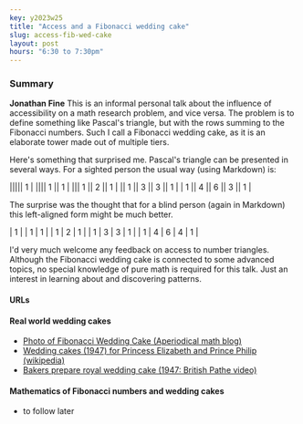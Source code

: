 ```yaml
---
key: y2023w25
title: "Access and a Fibonacci wedding cake"
slug: access-fib-wed-cake
layout: post
hours: "6:30 to 7:30pm"
---
```


### Summary

**Jonathan Fine** This is an informal personal talk about the
influence of accessibility on a math research problem, and vice
versa. The problem is to define something like Pascal's triangle, but
with the rows summing to the Fibonacci numbers. Such I call a
Fibonacci wedding cake, as it is an elaborate tower made out of
multiple tiers.

Here's something that surprised me. Pascal's triangle can be presented
in several ways. For a sighted person the usual way (using Markdown)
is:

||||| 1 |
|||| 1 || 1 |
||| 1 || 2 || 1 |
|| 1 || 3 || 3 || 1 |
| 1 || 4 || 6 || 3 || 1 |

The surprise was the thought that for a blind person (again in
Markdown) this left-aligned form might be much better.

| 1 |
| 1 | 1 |
| 1 | 2 | 1 |
| 1 | 3 | 3 | 1 |
| 1 | 4 | 6 | 4 | 1 |

I'd very much welcome any feedback on access to number
triangles. Although the Fibonacci wedding cake is connected to some
advanced topics, no special knowledge of pure math is required for
this talk. Just an interest in learning about and discovering
patterns.


#### URLs

#### Real world wedding cakes

- [Photo of Fibonacci Wedding Cake (Aperiodical math
  blog)](https://aperiodical.com/2011/08/fibonacci-weddingcake-by-kim-arbios/)
- [Wedding cakes (1947) for Princess Elizabeth and Prince Philip (wikipedia)](https://en.wikipedia.org/wiki/Princess_Elizabeth_and_Philip_Mountbatten%27s_wedding_cakes)
- [Bakers prepare royal wedding cake (1947: British Pathe video)](https://www.britishpathe.com/asset/171904/)

#### Mathematics of Fibonacci numbers and wedding cakes

- to follow later
